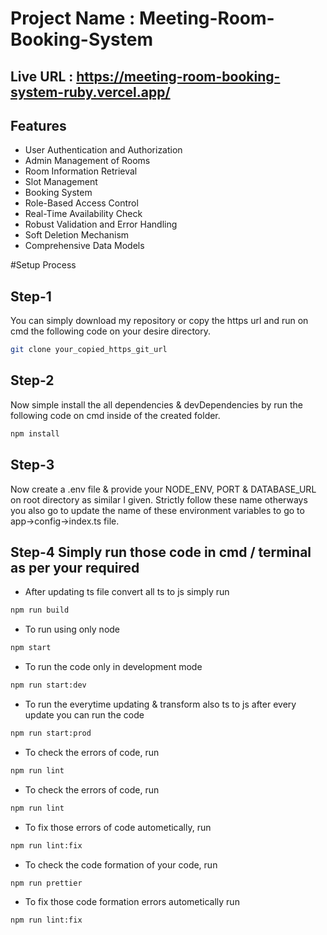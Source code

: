 ﻿# Project Name : Meeting-Room-Booking-System

## Live URL : https://meeting-room-booking-system-ruby.vercel.app/

## Features

- User Authentication and Authorization
- Admin Management of Rooms
- Room Information Retrieval
- Slot Management
- Booking System
- Role-Based Access Control
- Real-Time Availability Check
- Robust Validation and Error Handling
- Soft Deletion Mechanism
- Comprehensive Data Models

#Setup Process

## Step-1

You can simply download my repository or copy the https url and run on cmd the following code on your desire directory.

```bash
git clone your_copied_https_git_url
```

## Step-2

Now simple install the all dependencies & devDependencies by run the following code on cmd inside of the created folder.

```bash
npm install
```

## Step-3

Now create a .env file & provide your NODE_ENV, PORT & DATABASE_URL on root directory as similar I given. Strictly follow these name otherways you also go to update the name of these environment variables to go to app->config->index.ts file.

## Step-4 Simply run those code in cmd / terminal as per your required

- After updating ts file convert all ts to js simply run

```bash
npm run build
```

- To run using only node

```bash
npm start
```

- To run the code only in development mode

```bash
npm run start:dev
```

- To run the everytime updating & transform also ts to js after every update you can run the code

```bash
npm run start:prod
```

- To check the errors of code, run

```bash
npm run lint
```

- To check the errors of code, run

```bash
npm run lint
```

- To fix those errors of code autometically, run

```bash
npm run lint:fix
```

- To check the code formation of your code, run

```bash
npm run prettier
```

- To fix those code formation errors autometically run

```bash
npm run lint:fix
```

